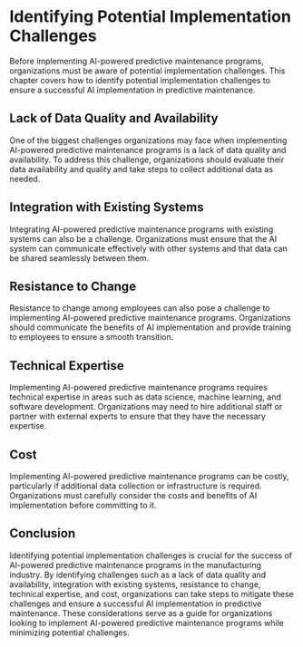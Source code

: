 Identifying Potential Implementation Challenges
=====================================================================================================================

Before implementing AI-powered predictive maintenance programs, organizations must be aware of potential implementation challenges. This chapter covers how to identify potential implementation challenges to ensure a successful AI implementation in predictive maintenance.

Lack of Data Quality and Availability
-------------------------------------

One of the biggest challenges organizations may face when implementing AI-powered predictive maintenance programs is a lack of data quality and availability. To address this challenge, organizations should evaluate their data availability and quality and take steps to collect additional data as needed.

Integration with Existing Systems
---------------------------------

Integrating AI-powered predictive maintenance programs with existing systems can also be a challenge. Organizations must ensure that the AI system can communicate effectively with other systems and that data can be shared seamlessly between them.

Resistance to Change
--------------------

Resistance to change among employees can also pose a challenge to implementing AI-powered predictive maintenance programs. Organizations should communicate the benefits of AI implementation and provide training to employees to ensure a smooth transition.

Technical Expertise
-------------------

Implementing AI-powered predictive maintenance programs requires technical expertise in areas such as data science, machine learning, and software development. Organizations may need to hire additional staff or partner with external experts to ensure that they have the necessary expertise.

Cost
----

Implementing AI-powered predictive maintenance programs can be costly, particularly if additional data collection or infrastructure is required. Organizations must carefully consider the costs and benefits of AI implementation before committing to it.

Conclusion
----------

Identifying potential implementation challenges is crucial for the success of AI-powered predictive maintenance programs in the manufacturing industry. By identifying challenges such as a lack of data quality and availability, integration with existing systems, resistance to change, technical expertise, and cost, organizations can take steps to mitigate these challenges and ensure a successful AI implementation in predictive maintenance. These considerations serve as a guide for organizations looking to implement AI-powered predictive maintenance programs while minimizing potential challenges.
